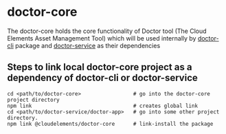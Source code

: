 # doctor-core
The doctor-core holds the core functionality of Doctor tool (The Cloud Elements Asset Management Tool) which will be used internally by [doctor-cli](https://github.com/CloudElementsOpenLabs/the-doctor) package and [doctor-service](https://github.com/cloud-elements/doctor-service) as their dependencies

## Steps to link local doctor-core project as a dependency of doctor-cli or doctor-service
```
cd <path/to/doctor-core>                 # go into the doctor-core project directory
npm link                                 # creates global link
cd <path/to/doctor-service/doctor-app>   # go into some other project directory.
npm link @cloudelements/doctor-core      # link-install the package
```
